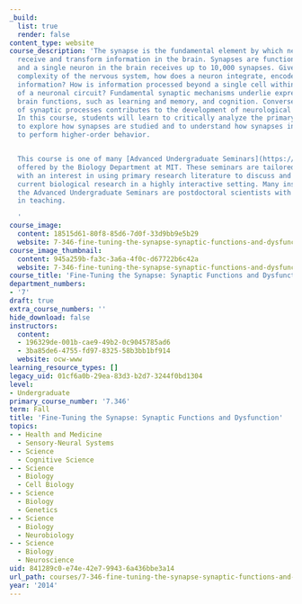 ```yaml
---
_build:
  list: true
  render: false
content_type: website
course_description: 'The synapse is the fundamental element by which neurons transmit,
  receive and transform information in the brain. Synapses are functionally diverse,
  and a single neuron in the brain receives up to 10,000 synapses. Given the enormous
  complexity of the nervous system, how does a neuron integrate, encode and retrieve
  information? How is information processed beyond a single cell within the context
  of a neuronal circuit? Fundamental synaptic mechanisms underlie expression of higher-order
  brain functions, such as learning and memory, and cognition. Conversely, the disruption
  of synaptic processes contributes to the development of neurological disorders.
  In this course, students will learn to critically analyze the primary research literature
  to explore how synapses are studied and to understand how synapses integrate information
  to perform higher-order behavior.


  This course is one of many [Advanced Undergraduate Seminars](https://biology.mit.edu/undergraduate/course_listings/advanced_undergraduate_seminars)
  offered by the Biology Department at MIT. These seminars are tailored for students
  with an interest in using primary research literature to discuss and learn about
  current biological research in a highly interactive setting. Many instructors of
  the Advanced Undergraduate Seminars are postdoctoral scientists with a strong interest
  in teaching.

  '
course_image:
  content: 18515d61-80f8-85d6-7d0f-33d9bb9e5b29
  website: 7-346-fine-tuning-the-synapse-synaptic-functions-and-dysfunction-fall-2014
course_image_thumbnail:
  content: 945a259b-fa3c-3a6a-4f0c-d67722b6c42a
  website: 7-346-fine-tuning-the-synapse-synaptic-functions-and-dysfunction-fall-2014
course_title: 'Fine-Tuning the Synapse: Synaptic Functions and Dysfunction'
department_numbers:
- '7'
draft: true
extra_course_numbers: ''
hide_download: false
instructors:
  content:
  - 196329de-001b-cae9-49b2-0c9045785ad6
  - 3ba85de6-4755-fd97-8325-58b3bb1bf914
  website: ocw-www
learning_resource_types: []
legacy_uid: 01cf6a0b-29ea-83d3-b2d7-3244f0bd1304
level:
- Undergraduate
primary_course_number: '7.346'
term: Fall
title: 'Fine-Tuning the Synapse: Synaptic Functions and Dysfunction'
topics:
- - Health and Medicine
  - Sensory-Neural Systems
- - Science
  - Cognitive Science
- - Science
  - Biology
  - Cell Biology
- - Science
  - Biology
  - Genetics
- - Science
  - Biology
  - Neurobiology
- - Science
  - Biology
  - Neuroscience
uid: 841289c0-e74e-42e7-9943-6a436bbe3a14
url_path: courses/7-346-fine-tuning-the-synapse-synaptic-functions-and-dysfunction-fall-2014
year: '2014'
---
```

